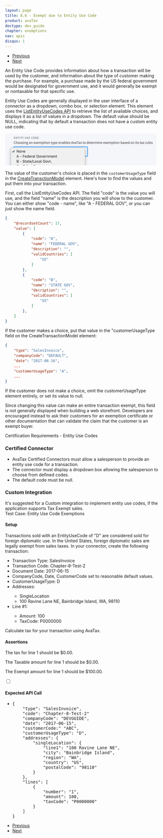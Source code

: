 ```yaml
---
layout: page
title: 8.6 - Exempt due to Entity Use Code
product: avaTax
doctype: dev_guide
chapter: exemptions
nav: apis
disqus: 1
---
```


<ul class="pager">
  <li class="previous"><a href="/avatax/dev-guide/exemptions/exempt-due-to-certificate/"><i class="glyphicon glyphicon-chevron-left"></i>Previous</a></li>
  <li class="next"><a href="/avatax/dev-guide/exemptions/zero-tax-using-tax-overrides/">Next<i class="glyphicon glyphicon-chevron-right"></i></a></li>
</ul>


An Entity Use Code provides information about how a transaction will be used by the customer, and information about the type of customer making the purchase.  For example, a purchase made by the US federal government would be designated for government use, and it would generally be exempt or nontaxable for that specific use.

Entity Use Codes are generally displayed in the user interface of a connector as a dropdown, combo box, or selection element.  This element uses the <a class="dev-guide-link" href="https://developer.avalara.com/api-reference/avatax/rest/v2/methods/Definitions/ListEntityUseCodes/">ListEntityUseCodes API</a> to retrieve the list of available choices, and displays it as a list of values in a dropdown.  The default value should be NULL, indicating that by default a transaction does not have a custom entity use code.

<img src="/avatax/dev-guide/exemptions/exempt_due_to_entity_use_codes_img1.png">

The value of the customer's choice is placed in the <code>customerUsageType</code> field in the <a class="dev-guide-link" href="https://developer.avalara.com/api-reference/avatax/rest/v2/models/CreateTransactionModel/">CreateTransctionModel</a> element.  Here's how to find the values and put them into your transaction.

First, call the ListEntityUseCodes API.  The field "code" is the value you will use, and the field "name" is the description you will show to the customer.  You can either show "code - name", like "A - FEDERAL GOV", or you can just show the name field.

```json
{
    "@recordsetCount": 17,
    "value": [
        {
            "code": "A",
            "name": "FEDERAL GOV",
            "description": "",
            "validCountries": [
                "US"
            ]
        },
        {
            "code": "B",
            "name": "STATE GOV",
            "decription": "",
            "validCountries": [
                "US"
            ]
        },
    ]
}
```

If the customer makes a choice, put that value in the "customerUsageType field on the CreateTransactionModel element:

```json
{
    "type": "SalesInvoice",
    "companyCode": "DEFAULT",
    "date": "2017-06-16",
    ...
    "customerUsageType": "A",
    ...
}
```

If the customer does not make a choice, omit the customerUsageType element entirely, or set its value to null.

Since changing this value can make an entire transaction exempt, this field is not generally displayed when building a web storefront.  Developers are encouraged instead to ask their customers for an exemption certificate or other documentation that can validate the claim that the customer is an exempt buyer.

<div class="dev-guide-certification">
<div class="dev-guide-certification-heading"> Certification Requirements - Entity Use Codes </div>
<div class="dev-guide-certification-content">
<h3>Certified Connector</h3>
<ul class="dev-guide-list">
    <li>AvaTax Certified Connectors must allow a salesperson to provide an entity use code for a transaction.</li>
    <li>The connector must display a dropdown box allowing the salesperson to choose from defined codes.</li>
    <li>The default code must be null.</li>
</ul>
</div>
</div>

<h3>Custom Integration</h3>
It's suggested for a Custom integration to implement entity use codes, if the application supports Tax Exempt sales.

<div class="dev-guide-test" id="test1">
<div class="dev-guide-test-heading">Test Case: Entity Use Code Exemptions </div>
<div class="dev-guide-test-content">
<h4>Setup</h4>

Transactions sold with an EntityUseCode of "D" are considered sold for foreign diplomatic use.
In the United States, foreign diplomatic sales are legally exempt from sales taxes.
In your connector, create the following transaction:
<ul class="dev-guide-list">
    <li>Transaction Type: SalesInvoice</li>
    <li>Transaction Code: Chapter-8-Test-2</li>
    <li>Document Date: 2017-06-15</li>
    <li>CompanyCode, Date, CustomerCode set to reasonable default values.</li>
    <li>CustomerUsageType: D</li>
    <li>Addresses:</li>
        <ul class="dev-guide-list">
            <li>SingleLocation</li>
            <li>100 Ravine Lane NE, Bainbridge Island, WA, 98110</li>
        </ul>
    <li>Line #1:</li>
        <ul class="dev-guide-list">
            <li>Amount: 100</li>
            <li>TaxCode: P0000000</li>
        </ul>
</ul>
Calculate tax for your transaction using AvaTax.

<h4>Assertions</h4>

The tax for line 1 should be $0.00.

The Taxable amount for line 1 should be $0.00.

The Exempt amount for line 1 should be $100.00.

<div class="dev-guide-dropdown">
    <input id="checkbox_toggle" type="checkbox" />
    <label for="checkbox_toggle"><h4><i class="glyphicon glyphicon-chevron-down"></i>Expected API Call</h4></label>
    <ul class="dev-guide-dropdown-content">
        <li>
            <pre>
{
    "type": "SalesInvoice",
    "code": "Chapter-8-Test-2"
    "companyCode": "DEVGUIDE",
    "date": "2017-06-15",
    "customerCode:" "ABC",
    "customerUsageType": "D",
    "addresses": {
        "singleLocation": {
            "line1": "100 Ravine Lane NE",
            "city": "Bainbridge Island",
            "region": "WA", 
            "country": "US",
            "postalCode": "98110"
        }
    },
    "lines": [
        {
            "number": "1",
            "amount": 100,
            "taxCode": "P0000000"
        }
    ]
}
</pre>
        </li>
    </ul>
</div>
</div>
</div>

<ul class="pager">
  <li class="previous"><a href="/avatax/dev-guide/exemptions/exempt-due-to-certificate/"><i class="glyphicon glyphicon-chevron-left"></i>Previous</a></li>
  <li class="next"><a href="/avatax/dev-guide/exemptions/zero-tax-using-tax-overrides/">Next<i class="glyphicon glyphicon-chevron-right"></i></a></li>
</ul>